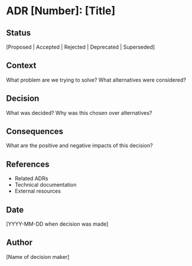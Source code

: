 # ADR [Number]: [Title]

## Status
[Proposed | Accepted | Rejected | Deprecated | Superseded]

## Context
What problem are we trying to solve? What alternatives were considered?

## Decision
What was decided? Why was this chosen over alternatives?

## Consequences
What are the positive and negative impacts of this decision?

## References
- Related ADRs
- Technical documentation
- External resources

## Date
[YYYY-MM-DD when decision was made]

## Author
[Name of decision maker]
